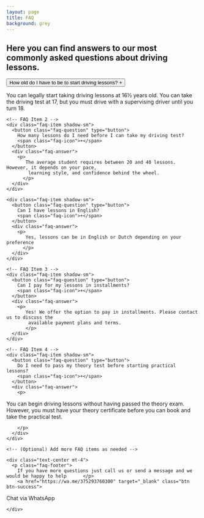 ```yaml
---
layout: page
title: FAQ
background: grey
---
```

<!-- Page-specific style -->
<style>
  /* Only apply to links inside #my-page-content */
  #faq a {
    color: black; /* Your desired color */
    text-decoration: underline; /* Optional */
  }
</style>

<section class="faq-section py-5">
  <div class="container text-center mb-4">
    <h2 class="faq-title">Here you can find answers to our most commonly asked questions about driving lessons.</h2>
  </div>

  <div class="container">
    <!-- FAQ Item 1 -->
    <div class="faq-item shadow-sm">
      <button class="faq-question" type="button">
        How old do I have to be to start driving lessons?
        <span class="faq-icon">+</span>
      </button>
      <div class="faq-answer">
        <p>
           You can legally start taking driving lessons at 16½ years old. You can take the driving
            test at 17, but you must drive with a supervising driver until you turn 18.
          </p>
      </div>
    </div>

    <!-- FAQ Item 2 -->
    <div class="faq-item shadow-sm">
      <button class="faq-question" type="button">
        How many lessons do I need before I can take my driving test?
        <span class="faq-icon">+</span>
      </button>
      <div class="faq-answer">
        <p>
           The average student requires between 20 and 40 lessons. However, it depends on your pace,
            learning style, and confidence behind the wheel.
          </p>
      </div>
    </div>
    
    <div class="faq-item shadow-sm">
      <button class="faq-question" type="button">
        Can I have lessons in English?
        <span class="faq-icon">+</span>
      </button>
      <div class="faq-answer">
        <p>
           Yes, lessons can be in English or Dutch depending on your preference
          </p>
      </div>
    </div>

    <!-- FAQ Item 3 -->
    <div class="faq-item shadow-sm">
      <button class="faq-question" type="button">
        Can I pay for my lessons in installments?
        <span class="faq-icon">+</span>
      </button>
      <div class="faq-answer">
        <p>
           Yes! We offer the option to pay in installments. Please contact us to discuss the
            available payment plans and terms.
           </p>
      </div>
    </div>

    <!-- FAQ Item 4 -->
    <div class="faq-item shadow-sm">
      <button class="faq-question" type="button">
        Do I need to pass my theory test before starting practical lessons?
        <span class="faq-icon">+</span>
      </button>
      <div class="faq-answer">
        <p>
 You can begin driving lessons without having passed the theory exam. However, you must
            have your theory certificate before you can book and take the practical test.
      
        </p>
      </div>
    </div>

    <!-- (Optional) Add more FAQ items as needed -->

    <div class="text-center mt-4">
      <p class="faq-footer">
        If you have more questions just call us or send a message and we would be happy to help      </p>
        <a href="https://wa.me/375293760300" target="_blank" class="btn btn-success">
  Chat via WhatsApp
</a>

    </div>
  </div>
</section>

<!-- FAQ Toggle Script -->
<script>
  document.addEventListener('DOMContentLoaded', function () {
    const faqQuestions = document.querySelectorAll('.faq-question');

    faqQuestions.forEach(function (button) {
      button.addEventListener('click', function () {
        const answer = button.nextElementSibling;
        const icon = button.querySelector('.faq-icon');
        
        // Toggle the answer's visibility
        answer.classList.toggle('open');
        
        // Toggle icon (e.g. plus -> minus)
        if (icon.textContent === '+') {
          icon.textContent = '–';
        } else {
          icon.textContent = '+';
        }
      });
    });
  });
</script>
